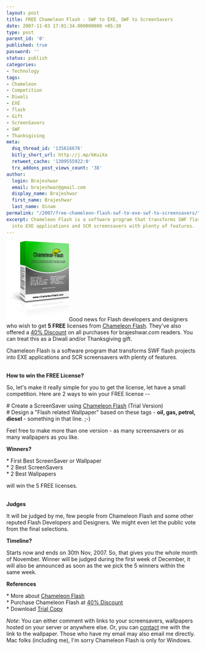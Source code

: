 ```yaml
---
layout: post
title: FREE Chameleon Flash - SWF to EXE, SWF to ScreenSavers
date: 2007-11-03 17:01:34.000000000 +05:30
type: post
parent_id: '0'
published: true
password: ''
status: publish
categories:
- Technology
tags:
- Chameleon
- Competition
- Diwali
- EXE
- flash
- Gift
- ScreenSavers
- SWF
- Thanksgiving
meta:
  dsq_thread_id: '135616676'
  bitly_short_url: http://j.mp/kKuiXa
  retweet_cache: '1309555922:0'
  trx_addons_post_views_count: '38'
author:
  login: Brajeshwar
  email: brajeshwar@gmail.com
  display_name: Brajeshwar
  first_name: Brajeshwar
  last_name: Oinam
permalink: "/2007/free-chameleon-flash-swf-to-exe-swf-to-screensavers/"
excerpt: Chameleon Flash is a software program that transforms SWF flash projects
  into EXE applications and SCR screensavers with plenty of features.
---
```

<p><a href="http://www.chameleonflash.com/"><img src="/static/2007/11/chameleon-flash-box.jpg" alt="Chameleon Flash" style="border: 0 none;" /></a>Good news for Flash developers and designers who wish to get <strong>5 FREE</strong> licenses from <a href="http://www.chameleonflash.com/">Chameleon Flash</a>. They've also offered a <a href="http://www.chameleonflash.com/lp_brajeshwar.php">40% Discount</a> on all purchases for brajeshwar.com readers. You can treat this as a Diwali and/or Thanksgiving gift.</p>
<p>Chameleon Flash is a software program that transforms SWF flash projects into EXE applications and SCR screensavers with plenty of features.</p>
<p><br />
<strong>How to win the FREE License?</strong></p>
<p>So, let's make it really simple for you to get the license, let have a small competition. Here are 2 ways to win your FREE license --</p>
<p># Create a ScreenSaver using <a href="http://www.chameleonflash.com/">Chameleon Flash</a> (Trial Version)<br />
# Design a "Flash related Wallpaper" based on these tags - <strong>oil, gas, petrol, diesel</strong> - something in that line. ;-)</p>
<p>Feel free to make more than one version - as many screensavers or as many wallpapers as you like.</p>
<p><strong>Winners?</strong></p>
<p>* First Best ScreenSaver or Wallpaper<br />
* 2 Best ScreenSavers<br />
* 2 Best Wallpapers</p>
<p>will win the 5 FREE licenses.</p>
<p><br />
<strong>Judges</strong></p>
<p>It will be judged by me, few people from Chameleon Flash and some other reputed Flash Developers and Designers. We might even let the public vote from the final selections.</p>
<p><strong>Timeline?</strong></p>
<p>Starts now and ends on 30th Nov, 2007. So, that gives you the whole month of November. Winner will be judged during the first week of December, it will also be announced as soon as the we pick the 5 winners within the same week.</p>
<p><strong>References</strong></p>
<p>* More about <a href="http://www.chameleonflash.com/">Chameleon Flash</a><br />
* Purchase Chameleon Flash at <a href="http://www.chameleonflash.com/lp_brajeshwar.php">40% Discount</a><br />
* Download <a href="http://www.chameleonflash.com/download.html">Trial Copy</a></p>
<p><em>Note</em>: You can either comment with links to your screensavers, wallpapers hosted on your server or anywhere else. Or, you can <a href="/contact/">contact</a> me with the link to the wallpaper. Those who have my email may also email me directly. Mac folks (including me), I'm sorry Chameleon Flash is only for Windows.</p>
